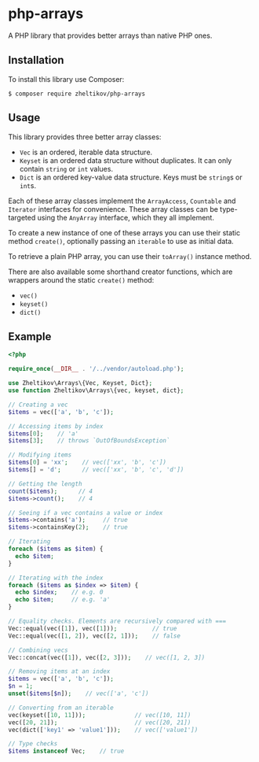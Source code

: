 # php-arrays

A PHP library that provides better arrays than native PHP ones.

## Installation

To install this library use Composer:

```shell
$ composer require zheltikov/php-arrays
```

## Usage

This library provides three better array classes:

- `Vec` is an ordered, iterable data structure.
- `Keyset` is an ordered data structure without duplicates. It can only contain `string` or `int` values.
- `Dict` is an ordered key-value data structure. Keys must be `string`s or `int`s.

Each of these array classes implement the `ArrayAccess`, `Countable` and `Iterator` interfaces for convenience. These
array classes can be type-targeted using the `AnyArray` interface, which they all implement.

To create a new instance of one of these arrays you can use their static method `create()`, optionally passing an
`iterable` to use as initial data.

To retrieve a plain PHP array, you can use their `toArray()` instance method.

There are also available some shorthand creator functions, which are wrappers around the static `create()` method:

- `vec()`
- `keyset()`
- `dict()`

## Example

```php
<?php

require_once(__DIR__ . '/../vendor/autoload.php');

use Zheltikov\Arrays\{Vec, Keyset, Dict};
use function Zheltikov\Arrays\{vec, keyset, dict};

// Creating a vec
$items = vec(['a', 'b', 'c']);

// Accessing items by index
$items[0];    // 'a'
$items[3];    // throws `OutOfBoundsException`

// Modifying items
$items[0] = 'xx';    // vec(['xx', 'b', 'c'])
$items[] = 'd';      // vec(['xx', 'b', 'c', 'd'])

// Getting the length
count($items);      // 4
$items->count();    // 4

// Seeing if a vec contains a value or index
$items->contains('a');     // true
$items->containsKey(2);    // true

// Iterating
foreach ($items as $item) {
  echo $item;
}

// Iterating with the index
foreach ($items as $index => $item) {
  echo $index;    // e.g. 0
  echo $item;     // e.g. 'a'
}

// Equality checks. Elements are recursively compared with ===
Vec::equal(vec([1]), vec([1]));          // true
Vec::equal(vec([1, 2]), vec([2, 1]));    // false

// Combining vecs
Vec::concat(vec([1]), vec([2, 3]));    // vec([1, 2, 3])

// Removing items at an index
$items = vec(['a', 'b', 'c']);
$n = 1;
unset($items[$n]);    // vec(['a', 'c'])

// Converting from an iterable
vec(keyset([10, 11]));              // vec([10, 11])
vec([20, 21]);                      // vec([20, 21])
vec(dict(['key1' => 'value1']));    // vec(['value1'])

// Type checks
$items instanceof Vec;    // true

```
